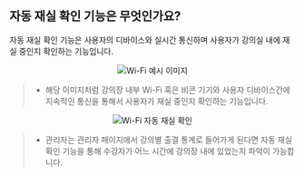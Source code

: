 ## 자동 재실 확인 기능은 무엇인가요?

자동 재실 확인 기능은 사용자의 디바이스와 실시간 통신하며 사용자가 강의실 내에 재실 중인지 확인하는 기능입니다.
<p align = "center">
<img alt="Wi-Fi 예시 이미지" src="https://github.com/user-attachments/assets/e3a80e5f-550f-4550-967f-2f3e5da0b2d8">
<p/>

> * 해당 이미지처럼 강의장 내부 Wi-Fi 혹은 비콘 기기와 사용자 디바이스간에 지속적인 통신을 통해서 사용자가 재실 중인지 확인하는 기능입니다.

<p align = "center">
<img alt="Wi-Fi 자동 재실 확인" src="https://github.com/user-attachments/assets/0d94b8c9-0178-40e6-8063-5484bf35ebd2">
<p/>
  
> * 관리자는 관리자 페이지에서 강의별 출결 통계로 들어가게 된다면 자동 재실 확인 기능을 통해 수강자가 어느 시간에 강의장 내에 있었는지 파악이 가능합니다.

